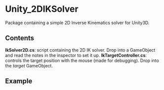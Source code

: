 # Unity_2DIKSolver
Package containing a simple 2D Inverse Kinematics solver for Unity3D.

## Contents
**IkSolver2D.cs**: script containing the 2D IK solver. Drop into a GameObject and read the notes in the inspector to set it up.
**IkTargetController.cs**: controls the target position with the mouse (made for debugging). Drop into the *target* GameObject.

## Example
